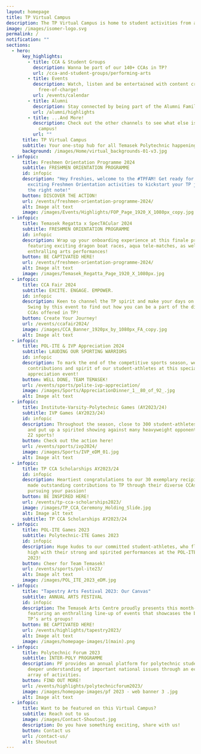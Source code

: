 ```yaml
---
layout: homepage
title: TP Virtual Campus
description: The TP Virtual Campus is home to student activities from all across TP!
image: /images/isomer-logo.svg
permalink: /
notification: ""
sections:
  - hero:
      key_highlights:
        - title: CCA & Student Groups
          description: Wanna be part of our 140+ CCAs in TP?
          url: /cca-and-student-groups/performing-arts
        - title: Events
          description: Watch, listen and be entertained with content created by TP,
            free-of-charge!
          url: /events/calendar
        - title: Alumni
          description: Stay connected by being part of the Alumni Family!
          url: /alumni/highlights
        - title: ...And More!
          description: Check out the other channels to see what else is happening around
            campus!
          url: ""
      title: TP Virtual Campus
      subtitle: Your one-stop hub for all Temasek Polytechnic happenings
      background: /images/Home/virtual_backgrounds-01-v3.jpg
  - infopic:
      title: Freshmen Orientation Programme 2024
      subtitle: FRESHMEN ORIENTATION PROGRAMME
      id: infopic
      description: "Hey Freshies, welcome to the #TPFAM! Get ready for a series of
        exciting Freshmen Orientation activities to kickstart your TP journey on
        the right note!"
      button: DISCOVER THE ACTION!
      url: /events/freshmen-orientation-programme-2024/
      alt: Image alt text
      image: /images/Events/Highlights/FOP_Page_1920_X_1080px_copy.jpg
  - infopic:
      title: Temasek Regatta x SpecTACular 2024
      subtitle: FRESHMEN ORIENTATION PROGRAMME
      id: infopic
      description: Wrap up your onboarding experience at this finale programme,
        featuring exciting dragon boat races, aqua tele-matches, as well as
        enthralling arts performances!
      button: BE CAPTIVATED HERE!
      url: /events/freshmen-orientation-programme-2024/
      alt: Image alt text
      image: /images/Temasek_Regatta_Page_1920_X_1080px.jpg
  - infopic:
      title: CCA Fair 2024
      subtitle: EXCITE. ENGAGE. EMPOWER.
      id: infopic
      description: Keen to channel the TP spirit and make your days on campus count?
        Swing by this event to find out how you can be a part of the diverse
        CCAs offered in TP!
      button: Create Your Journey!
      url: /events/ccafair2024/
      image: /images/CCA_Banner_1920px_by_1080px_FA_copy.jpg
      alt: Image alt text
  - infopic:
      title: POL-ITE & IVP Appreciation 2024
      subtitle: LAUDING OUR SPORTING WARRIORS
      id: infopic
      description: To mark the end of the competitive sports season, we celebrated the
        contributions and spirit of our student-athletes at this special
        appreciation event!
      button: WELL DONE, TEAM TEMASEK!
      url: /events/sports/polite-ivp-appreciation/
      image: /images/Sports/AppreciationDinner_1__80_of_92_.jpg
      alt: Image alt text
  - infopic:
      title: Institute-Varsity-Polytechnic Games (AY2023/24)
      subtitle: IVP Games (AY2023/24)
      id: infopic
      description: Throughout the season, close to 300 student-athletes gave their all
        and put up a spirited showing against many heavyweight opponents across
        22 sports!
      button: Check out the action here!
      url: /events/sports/ivp2024/
      image: /images/Sports/IVP_eDM_01.jpg
      alt: Image alt text
  - infopic:
      title: TP CCA Scholarships AY2023/24
      id: infopic
      description: Heartiest congratulations to our 30 exemplary recipients, who have
        made outstanding contributions to TP through their diverse CCAs. Keep
        pursuing your passion!
      button: BE INSPIRED HERE!
      url: /events/tp-cca-scholarships2023/
      image: /images/TP_CCA_Ceremony_Holding_Slide.jpg
      alt: Image alt text
      subtitle: TP CCA Scholarships AY2023/24
  - infopic:
      title: POL-ITE Games 2023
      subtitle: Polytechnic-ITE Games 2023
      id: infopic
      description: Huge kudos to our committed student-athletes, who flew the TP flag
        high with their strong and spirited performances at the POL-ITE Games
        2023!
      button: Cheer for Team Temasek!
      url: /events/sports/pol-ite23/
      alt: Image alt text
      image: /images/POL_ITE_2023_eDM.jpg
  - infopic:
      title: "Tapestry Arts Festival 2023: Our Canvas"
      subtitle: ANNUAL ARTS FESTIVAL
      id: infopic
      description: The Temasek Arts Centre proudly presents this month-long festival,
        featuring an enthralling line-up of events that showcases the best of
        TP’s arts groups!
      button: BE CAPTIVATED HERE!
      url: /events/highlights/tapestry2023/
      alt: Image alt text
      image: /images/homepage-images/1(main).png
  - infopic:
      title: Polytechnic Forum 2023
      subtitle: INTER-POLY PROGRAMME
      description: PF provides an annual platform for polytechnic students to gain a
        deeper understanding of important national issues through an eclectic
        array of activities.
      button: FIND OUT MORE!
      url: /events/highlights/polytechnicforum2023/
      image: /images/homepage-images/pf 2023 - web banner 3 .jpg
      alt: Image alt text
  - infopic:
      title: Want to be featured on this Virtual Campus?
      subtitle: Reach out to us
      image: /images/Contact-Shoutout.jpg
      description: Do you have something exciting, share with us!
      button: Contact us
      url: /contact-us/
      alt: Shoutout
---
```

